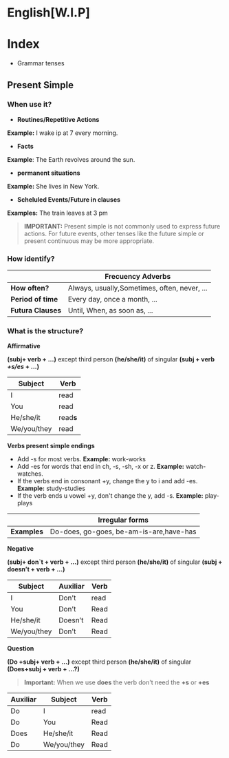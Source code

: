 # English[W.I.P]

# Index 
- Grammar tenses
## **Present Simple**
### **When use it?**

- **Routines/Repetitive Actions**

**Example:** I wake ip at 7 every morning.

- **Facts** 

**Example**: The Earth revolves around the sun.

- **permanent situations**

**Example:** She lives in New York. 

- **Scheluled Events/Future in clauses** 

**Examples:** The train leaves at 3 pm 

> **IMPORTANT:** Present simple is not commonly used to express future actions. For future events, other tenses like the future simple or present continuous may be more appropriate.


### **How identify?**

|| **Frecuency Adverbs** |
|------|-----|
| **How often?**| Always, usually,Sometimes, often, never, ... |
|**Period of time**| Every day, once a month, ... |
|**Futura Clauses**| Until, When, as soon as, ... |


### **What is the structure?**
**Affirmative**

**(subj+ verb + ...)** except third person **(he/she/it)** of singular **(subj +  verb *+s/es* + ...)**

| Subject |	Verb |
|-|-|
| I	| read|
|You|	read|
|He/she/it|	read**s**|
|We/you/they  | read|                    


**Verbs present simple endings**
- Add -s for most verbs. 
**Example:** work-works
- Add -es for words that end in ch, -s, -sh, -x or z.
**Example:** watch-watches. 
- If the verbs end in consonant +y, change the y to i and add -es. 
**Example:** study-studies
- If the verb ends u vowel +y, don't change the y, add -s.
**Example:** play-plays


|| **Irregular forms**|
|-|-|
| **Examples**	 | Do-does, go-goes, be-am-is-are,have-has |

**Negative**


**(subj+ don`t + verb + ...)** except third person **(he/she/it)** of singular **(subj + doesn’t + verb + ...)**

| Subject |	Auxiliar |	Verb|
|-|-|-|
|I |	Don’t |	read |
|You |	Don’t |	Read |
|He/she/it |	Doesn’t |	Read |
|We/you/they |	Don’t |	Read |

**Question**

**(Do +subj+ verb + ...)** except third person **(he/she/it)** of singular **(Does+subj  +   verb  + ...?)**

> **Important:** When we use **does** the verb don't need the **+s** or **+es**

| Auxiliar|	Subject| 	Verb|
|-|-|-|
|Do	|I |	read |
|Do	|You |	Read |
|Does |	He/she/it |	Read |
|Do	 |We/you/they |	Read |






